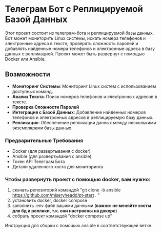 # Телеграм Бот с Реплицируемой Базой Данных

Этот проект состоит из телеграм-бота и реплицируемой базы данных. Бот может мониторить Linux системы, искать номера телефонов и электронные адреса в тексте, проверять сложность паролей и добавлять найденные номера телефонов и электронные адреса в базу данных с репликацией. Проект может быть развернут с помощью Docker или Ansible.

## Возможности

- **Мониторинг Системы**: Мониторинг Linux систем с использованием доступных команд.
- **Анализ Текста**: Поиск номеров телефонов и электронных адресов в тексте.
- **Проверка Сложности Паролей**
- **Интеграция с Базой Данных**: Добавление найденных номеров телефонов и электронных адресов в реплицируемую базу данных.
- **Репликация**: Обеспечение репликации данных между несколькими экземплярами базы данных.


### Предварительные Требования

- Docker (для развертывания с docker)
- Ansible (для развертывания с ansible)
- Токен API Телеграм Бота
- Детали удаленного хоста для мониторинга


### Чтобы развернуть проект с помощью docker, вам нужно:
1. скачать репозиторий командой "git clone -b ansible https://github.com/miseryheadd/pt-start . "
2. установить docker, docker compose
3. заполнить .env файл вашими данными (**важно: не меняйте хосты для бд и реплики, т.к. они настроены на докере**)
4. собрать проект командой "docker compose up"


Инструкция для сборки с помощью ansible в соответствующей ветке.

